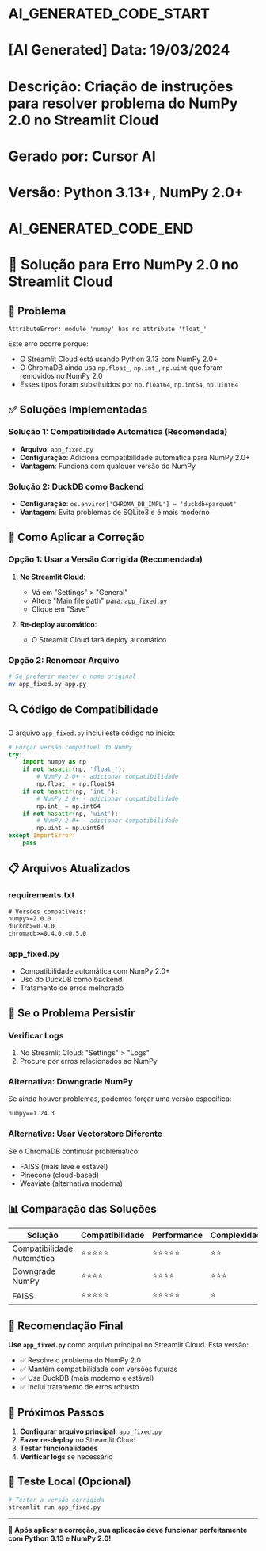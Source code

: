 # AI_GENERATED_CODE_START
# [AI Generated] Data: 19/03/2024
# Descrição: Criação de instruções para resolver problema do NumPy 2.0 no Streamlit Cloud
# Gerado por: Cursor AI
# Versão: Python 3.13+, NumPy 2.0+
# AI_GENERATED_CODE_END

# 🔧 Solução para Erro NumPy 2.0 no Streamlit Cloud

## 🚨 Problema
```
AttributeError: module 'numpy' has no attribute 'float_'
```

Este erro ocorre porque:
- O Streamlit Cloud está usando Python 3.13 com NumPy 2.0+
- O ChromaDB ainda usa `np.float_`, `np.int_`, `np.uint` que foram removidos no NumPy 2.0
- Esses tipos foram substituídos por `np.float64`, `np.int64`, `np.uint64`

## ✅ Soluções Implementadas

### Solução 1: Compatibilidade Automática (Recomendada)
- **Arquivo**: `app_fixed.py`
- **Configuração**: Adiciona compatibilidade automática para NumPy 2.0+
- **Vantagem**: Funciona com qualquer versão do NumPy

### Solução 2: DuckDB como Backend
- **Configuração**: `os.environ['CHROMA_DB_IMPL'] = 'duckdb+parquet'`
- **Vantagem**: Evita problemas de SQLite3 e é mais moderno

## 🚀 Como Aplicar a Correção

### Opção 1: Usar a Versão Corrigida (Recomendada)

1. **No Streamlit Cloud**:
   - Vá em "Settings" > "General"
   - Altere "Main file path" para: `app_fixed.py`
   - Clique em "Save"

2. **Re-deploy automático**:
   - O Streamlit Cloud fará deploy automático

### Opção 2: Renomear Arquivo

```bash
# Se preferir manter o nome original
mv app_fixed.py app.py
```

## 🔍 Código de Compatibilidade

O arquivo `app_fixed.py` inclui este código no início:

```python
# Forçar versão compatível do NumPy
try:
    import numpy as np
    if not hasattr(np, 'float_'):
        # NumPy 2.0+ - adicionar compatibilidade
        np.float_ = np.float64
    if not hasattr(np, 'int_'):
        # NumPy 2.0+ - adicionar compatibilidade
        np.int_ = np.int64
    if not hasattr(np, 'uint'):
        # NumPy 2.0+ - adicionar compatibilidade
        np.uint = np.uint64
except ImportError:
    pass
```

## 📋 Arquivos Atualizados

### requirements.txt
```txt
# Versões compatíveis:
numpy>=2.0.0
duckdb>=0.9.0
chromadb>=0.4.0,<0.5.0
```

### app_fixed.py
- Compatibilidade automática com NumPy 2.0+
- Uso do DuckDB como backend
- Tratamento de erros melhorado

## 🐛 Se o Problema Persistir

### Verificar Logs
1. No Streamlit Cloud: "Settings" > "Logs"
2. Procure por erros relacionados ao NumPy

### Alternativa: Downgrade NumPy
Se ainda houver problemas, podemos forçar uma versão específica:

```txt
numpy==1.24.3
```

### Alternativa: Usar Vectorstore Diferente
Se o ChromaDB continuar problemático:
- FAISS (mais leve e estável)
- Pinecone (cloud-based)
- Weaviate (alternativa moderna)

## 📊 Comparação das Soluções

| Solução | Compatibilidade | Performance | Complexidade |
|---------|----------------|-------------|--------------|
| Compatibilidade Automática | ⭐⭐⭐⭐⭐ | ⭐⭐⭐⭐⭐ | ⭐⭐ |
| Downgrade NumPy | ⭐⭐⭐⭐ | ⭐⭐⭐⭐ | ⭐⭐⭐ |
| FAISS | ⭐⭐⭐⭐⭐ | ⭐⭐⭐⭐⭐ | ⭐ |

## 🎯 Recomendação Final

**Use `app_fixed.py`** como arquivo principal no Streamlit Cloud. Esta versão:
- ✅ Resolve o problema do NumPy 2.0
- ✅ Mantém compatibilidade com versões futuras
- ✅ Usa DuckDB (mais moderno e estável)
- ✅ Inclui tratamento de erros robusto

## 🔄 Próximos Passos

1. **Configurar arquivo principal**: `app_fixed.py`
2. **Fazer re-deploy** no Streamlit Cloud
3. **Testar funcionalidades**
4. **Verificar logs** se necessário

## 🧪 Teste Local (Opcional)

```bash
# Testar a versão corrigida
streamlit run app_fixed.py
```

---

**🎉 Após aplicar a correção, sua aplicação deve funcionar perfeitamente com Python 3.13 e NumPy 2.0!** 